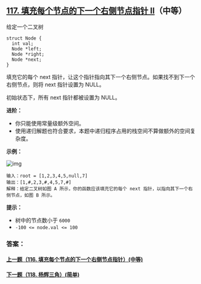 ## [117. 填充每个节点的下一个右侧节点指针 II](https://leetcode-cn.com/problems/populating-next-right-pointers-in-each-node-ii/)（中等）

给定一个二叉树

```
struct Node {
  int val;
  Node *left;
  Node *right;
  Node *next;
}
```

填充它的每个 next 指针，让这个指针指向其下一个右侧节点。如果找不到下一个右侧节点，则将 next 指针设置为 NULL。

初始状态下，所有 next 指针都被设置为 NULL。

**进阶：**

- 你只能使用常量级额外空间。
- 使用递归解题也符合要求，本题中递归程序占用的栈空间不算做额外的空间复杂度。

**示例：**

![img](https://assets.leetcode-cn.com/aliyun-lc-upload/uploads/2019/02/15/117_sample.png)

```
输入：root = [1,2,3,4,5,null,7]
输出：[1,#,2,3,#,4,5,7,#]
解释：给定二叉树如图 A 所示，你的函数应该填充它的每个 next 指针，以指向其下一个右侧节点，如图 B 所示。
```



**提示：**

- 树中的节点数小于 `6000`
- `-100 <= node.val <= 100`



### 答案：



#### [上一题（116. 填充每个节点的下一个右侧节点指针）(中等)](https://github.com/sdwwld/leetCode/blob/master/src/main/java/com/wld/java/leetcode/leetCode0116.md)

#### [下一题（118. 杨辉三角）(简单)](https://github.com/sdwwld/leetCode/blob/master/src/main/java/com/wld/java/leetcode/leetCode0118.md)